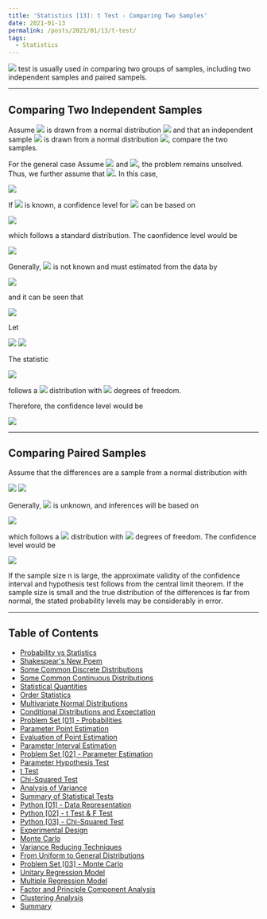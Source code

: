 ```yaml
---
title: 'Statistics [13]: t Test - Comparing Two Samples'
date: 2021-01-13
permalink: /posts/2021/01/13/t-test/
tags:
  - Statistics
---
```


<img src="https://render.githubusercontent.com/render/math?math=t"> test is usually used in comparing two groups of samples, including two independent samples and paired sampels.

---
## Comparing Two Independent Samples
Assume <img src="https://render.githubusercontent.com/render/math?math=X_1,X_2,...,X_n"> is drawn from a normal distribution <img src="https://render.githubusercontent.com/render/math?math=X\sim N(\mu_X,\sigma_X^2)"> and that an independent sample <img src="https://render.githubusercontent.com/render/math?math=Y_1,Y_2,...,Y_m"> is drawn from a normal distribution <img src="https://render.githubusercontent.com/render/math?math=Y\sim N(\mu_Y,\sigma_Y^2)">, compare the two samples.

For the general case Assume <img src="https://render.githubusercontent.com/render/math?math=\mu_1\neq \mu_2"> and <img src="https://render.githubusercontent.com/render/math?math=\sigma_1\neq \sigma_2">, the problem remains unsolved. Thus, we further assume that <img src="https://render.githubusercontent.com/render/math?math=\sigma_1= \sigma_2">. In this case,

<img src="https://render.githubusercontent.com/render/math?math=\bar{X} - \bar{Y} \sim N\left[\mu_x-\mu_Y, \sigma^2\left(\dfrac{1}{n} %2B \dfrac{1}{m}\right)\right]">

If <img src="https://render.githubusercontent.com/render/math?math=\sigma^2"> is known, a confidence level for <img src="https://render.githubusercontent.com/render/math?math=\mu_X - \mu_Y"> can be based on 

<img src="https://render.githubusercontent.com/render/math?math=Z = \dfrac{(\bar{X} - \bar{Y}) - (\mu_X-\mu_Y)}{\sigma\sqrt{\dfrac{1}{n} %2B \dfrac{1}{m}}}">

which follows a standard distribution. The caonfidence level would be 

<img src="https://render.githubusercontent.com/render/math?math=\bar{X}-\bar{Y}\pm u_{\alpha\text{/}2}\sigma\sqrt{\dfrac{1}{n}%2B\dfrac{1}{m}}">

Generally, <img src="https://render.githubusercontent.com/render/math?math=\sigma^2"> is not known and must estimated from the data by 

<img src="https://render.githubusercontent.com/render/math?math=\s_p^2 = \dfrac{(n-1)s_X^2 %2B (m-1)s_Y^2}{m %2B n - 2}">

and it can be seen that 

<img src="https://render.githubusercontent.com/render/math?math=\dfrac{(n-1)s_X^2 %2B (m-1)s_Y^2}{\sigma^2} \sim \chi^2(m %2B n - 2)">

Let 

<img src="https://render.githubusercontent.com/render/math?math=U = \dfrac{(\bar{X} - \bar{Y}) - (\mu_X-\mu_Y)}{\sigma\sqrt{\dfrac{1}{n} %2B \dfrac{1}{m}}}\sim N(0,1)">

<img src="https://render.githubusercontent.com/render/math?math=V = \dfrac{(n-1)s_X^2 %2B (m-1)s_Y^2}{\sigma^2} \sim \chi^2(m %2B n - 2)">

The statistic

<img src="https://render.githubusercontent.com/render/math?math=t = \dfrac{U}{\sqrt{ V /(m %2B n - 2)}} = \dfrac{(\bar{X} - \bar{Y}) - (\mu_X-\mu_Y)}{s_p\sqrt{\dfrac{1}{n} %2B \dfrac{1}{m}}}">

follows a <img src="https://render.githubusercontent.com/render/math?math=t"> distribution with <img src="https://render.githubusercontent.com/render/math?math=m %2B n - 2"> degrees of freedom.

Therefore, the confidence level would be 

<img src="https://render.githubusercontent.com/render/math?math=(\bar{X}-\bar{Y})\pm t_{\alpha\text{/}2}s_p\sqrt{\dfrac{1}{n} %2B \dfrac{1}{m}}">

---
## Comparing Paired Samples
Assume that the differences are a sample from a normal distribution with 

<img src="https://render.githubusercontent.com/render/math?math=E(D_i) = \mu_X - \mu_Y = \mu_D">

<img src="https://render.githubusercontent.com/render/math?math=var(D_i) = \sigma^2_D">

Generally, <img src="https://render.githubusercontent.com/render/math?math=\sigma_D^2"> is unknown, and inferences will be based on 

<img src="https://render.githubusercontent.com/render/math?math=t = \dfrac{\bar{D} - \mu_D}{s_{\bar{D}}}">

which follows a <img src="https://render.githubusercontent.com/render/math?math=t"> distribution with <img src="https://render.githubusercontent.com/render/math?math=n-1"> degrees of freedom. The confidence level would be 

<img src="https://render.githubusercontent.com/render/math?math=\bar{D} \pm t_{\alpha\text{/}2}s_{\bar{D}}">

If the sample size n is large, the approximate validity of the confidence interval and hypothesis test follows from the central limit theorem. If the sample size is small and the true distribution of the differences is far from normal, the stated probability levels may be considerably in error.

---
## Table of Contents
- [Probability vs Statistics](https://c-huang-tty.github.io/posts/2021/01/01/probability-and-statistics/)
- [Shakespear's New Poem](https://c-huang-tty.github.io/posts/2021/01/02/application-of-statistics/)
- [Some Common Discrete Distributions](https://c-huang-tty.github.io/posts/2021/01/03/some-common-discrete-distributions/)
- [Some Common Continuous Distributions](https://c-huang-tty.github.io/posts/2021/01/04/some-common-continuous-distributions/)
- [Statistical Quantities](https://c-huang-tty.github.io/posts/2021/01/05/statistical-quantities/)
- [Order Statistics](https://c-huang-tty.github.io/posts/2021/01/06/order-statistics/)
- [Multivariate Normal Distributions](https://c-huang-tty.github.io/posts/2021/01/07/multivariate-normal-distributions/)
- [Conditional Distributions and Expectation](https://c-huang-tty.github.io/posts/2021/01/08/conditonal-distributions-and-expectation/)
- [Problem Set [01] - Probabilities](https://c-huang-tty.github.io/posts/2021/01/21/problem-set-probabilities/)
- [Parameter Point Estimation](https://c-huang-tty.github.io/posts/2021/01/09/parameter-point-estimation/)
- [Evaluation of Point Estimation](https://c-huang-tty.github.io/posts/2021/01/10/evaluation-point-estimation/)
- [Parameter Interval Estimation](https://c-huang-tty.github.io/posts/2021/01/11/parameter-interval-estimation/)
- [Problem Set [02] - Parameter Estimation](https://c-huang-tty.github.io/posts/2021/01/22/problem-set-parameter-estimation/)
- [Parameter Hypothesis Test](https://c-huang-tty.github.io/posts/2021/01/12/parameter-hypothesis-test/)
- [t Test](https://c-huang-tty.github.io/posts/2021/01/13/t-test/)
- [Chi-Squared Test](https://c-huang-tty.github.io/posts/2021/01/14/chi-squared-test/)
- [Analysis of Variance](https://c-huang-tty.github.io/posts/2021/01/15/analysis-of-variance/)
- [Summary of Statistical Tests](https://c-huang-tty.github.io/posts/2021/01/16/summary-of-statistical-tests/)
- [Python [01] - Data Representation](https://c-huang-tty.github.io/posts/2021/01/17/statistics-python-data-representation/)
- [Python [02] - t Test & F Test](https://c-huang-tty.github.io/posts/2021/01/18/statistics-python-t-F-test/)
- [Python [03] - Chi-Squared Test](https://c-huang-tty.github.io/posts/2021/01/19/statistics-chi-squared-test/)
- [Experimental Design](https://c-huang-tty.github.io/posts/2021/01/20/experimental-design/)
- [Monte Carlo](https://c-huang-tty.github.io/posts/2021/01/23/monte-carlo/)
- [Variance Reducing Techniques](https://c-huang-tty.github.io/posts/2021/01/24/variance-reducing-techniques/)
- [From Uniform to General Distributions](https://c-huang-tty.github.io/posts/2021/01/25/from-uniform-to-general-distributions/)
- [Problem Set [03] - Monte Carlo](https://c-huang-tty.github.io/posts/2021/01/26/problem-set-monte-carlo/)
- [Unitary Regression Model](https://c-huang-tty.github.io/posts/2021/01/27/unitary-regression-model/)
- [Multiple Regression Model](https://c-huang-tty.github.io/posts/2021/01/28/multiple-regression-model/)
- [Factor and Principle Component Analysis](https://c-huang-tty.github.io/posts/2021/01/29/factor-principle-component-analysis/)
- [Clustering Analysis](https://c-huang-tty.github.io/posts/2021/01/30/clustering-analysis/)
- [Summary](https://c-huang-tty.github.io/posts/2021/01/31/summary/)
